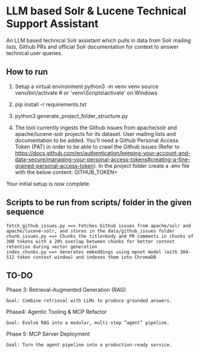 # LLM based Solr & Lucene Technical Support Assistant
An LLM based technical Solr assistant which pulls in data from Solr mailing lists, Github PRs and official Solr documentation for context to answer technical user queries.

<h2>How to run</h2>

1) Setup a virtual environment
python3 -m venv venv
source venv/bin/activate  # or 'venv\Scripts\activate' on Windows

2) pip install -r requirements.txt

3) python3 generate_project_folder_structure.py

4) The tool currently ingests the Github issues from apache/solr and apache/lucene-solr projects for its dataset. User mailing lists and documentation to be added.
You'll need a Github Personal Access Token (PAT) in order to be able to crawl the Github issues (Refer to https://docs.github.com/en/authentication/keeping-your-account-and-data-secure/managing-your-personal-access-tokens#creating-a-fine-grained-personal-access-token). 
In the project folder create a .env file with the below content:
GITHUB_TOKEN=<Your PAT>

Your initial setup is now complete.



<h2>Scripts to be run from scripts/ folder in the given sequence</h2>

	fetch_github_issues.py ==> Fetches Github issues from apache/solr and apache/lucene-solr, and stores in the data/github_issues folder
	chunk_issues.py ==> Chunks the title+body and PR comments in chunks of 300 tokens with a 20% overlap between chunks for better context retention during vector generation 
	index_chunks.py ==> Generates embeddings using mpnet model (with 384-512 token context window) and indexes them into ChromaDB


<h2>TO-DO</h2>
Phase 3: Retrieval-Augmented Generation (RAG)

	Goal: Combine retrieval with LLMs to produce grounded answers.


Phase4: Agentic Tooling & MCP Refactor

	Goal: Evolve RAG into a modular, multi-step “agent” pipeline.


Phase 5: MCP Server Deployment

	Goal: Turn the agent pipeline into a production-ready service.
